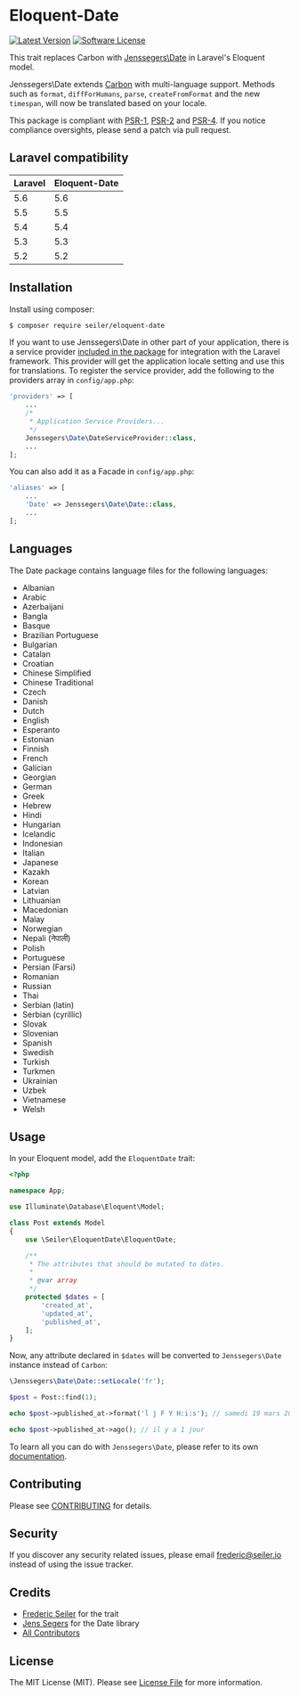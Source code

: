 # Eloquent-Date

[![Latest Version][ico-version]](https://packagist.org/packages/seiler/eloquent-date)
[![Software License][ico-license]](LICENSE.md)

This trait replaces Carbon with [Jenssegers\Date](https://github.com/jenssegers/date) in Laravel's Eloquent model.

Jenssegers\Date extends [Carbon](https://github.com/briannesbitt/Carbon) with multi-language support. Methods such as `format`, `diffForHumans`, `parse`, `createFromFormat` and the new `timespan`, will now be translated based on your locale.

This package is compliant with [PSR-1], [PSR-2] and [PSR-4].
If you notice compliance oversights, please send a patch via pull request.

[PSR-1]: https://github.com/php-fig/fig-standards/blob/master/accepted/PSR-1-basic-coding-standard.md
[PSR-2]: https://github.com/php-fig/fig-standards/blob/master/accepted/PSR-2-coding-style-guide.md
[PSR-4]: https://github.com/php-fig/fig-standards/blob/master/accepted/PSR-4-autoloader.md

## Laravel compatibility

 Laravel | Eloquent-Date
:--------|:--------
 5.6     | 5.6
 5.5     | 5.5
 5.4     | 5.4
 5.3     | 5.3
 5.2     | 5.2

## Installation

Install using composer:

```bash
$ composer require seiler/eloquent-date
```

If you want to use Jenssegers\Date in other part of your application, there is a service provider [included in the package](https://github.com/jenssegers/date#laravel) for integration with the Laravel framework. This provider will get the application locale setting and use this for translations. To register the service provider, add the following to the providers array in `config/app.php`:

```php
'providers' => [
    ...
    /*
     * Application Service Providers...
     */
    Jenssegers\Date\DateServiceProvider::class,
    ...
];
```

You can also add it as a Facade in `config/app.php`:

```php
'aliases' => [
    ...
    'Date' => Jenssegers\Date\Date::class,
    ...
];
```

## Languages

The Date package contains language files for the following languages:

 - Albanian
 - Arabic
 - Azerbaijani
 - Bangla
 - Basque
 - Brazilian Portuguese
 - Bulgarian
 - Catalan
 - Croatian
 - Chinese Simplified
 - Chinese Traditional
 - Czech
 - Danish
 - Dutch
 - English
 - Esperanto
 - Estonian
 - Finnish
 - French
 - Galician
 - Georgian
 - German
 - Greek
 - Hebrew
 - Hindi
 - Hungarian
 - Icelandic
 - Indonesian
 - Italian
 - Japanese
 - Kazakh
 - Korean
 - Latvian
 - Lithuanian
 - Macedonian
 - Malay
 - Norwegian
 - Nepali (नेपाली)
 - Polish
 - Portuguese
 - Persian (Farsi)
 - Romanian
 - Russian
 - Thai
 - Serbian (latin)
 - Serbian (cyrillic)
 - Slovak
 - Slovenian
 - Spanish
 - Swedish
 - Turkish
 - Turkmen
 - Ukrainian
 - Uzbek
 - Vietnamese
 - Welsh

## Usage

In your Eloquent model, add the `EloquentDate` trait:

```php
<?php

namespace App;

use Illuminate\Database\Eloquent\Model;

class Post extends Model
{
    use \Seiler\EloquentDate\EloquentDate;

    /**
     * The attributes that should be mutated to dates.
     *
     * @var array
     */
    protected $dates = [
        'created_at',
        'updated_at',
        'published_at',
    ];
}
```

Now, any attribute declared in `$dates` will be converted to `Jenssegers\Date` instance instead of `Carbon`:

```php
\Jenssegers\Date\Date::setLocale('fr');

$post = Post::find(1);

echo $post->published_at->format('l j F Y H:i:s'); // samedi 19 mars 2016 21:58:16

echo $post->published_at->ago(); // il y a 1 jour
```

To learn all you can do with `Jenssegers\Date`, please refer to its own [documentation](https://github.com/jenssegers/date#usage).

## Contributing

Please see [CONTRIBUTING](CONTRIBUTING.md) for details.

## Security

If you discover any security related issues, please email frederic@seiler.io instead of using the issue tracker.

## Credits

- [Frederic Seiler](https://github.com/fredericseiler) for the trait
- [Jens Segers](https://github.com/jenssegers/date) for the Date library
- [All Contributors](../../contributors)

## License

The MIT License (MIT). Please see [License File](LICENSE.md) for more information.

[ico-version]: https://img.shields.io/packagist/v/seiler/eloquent-date.svg?style=flat-square
[ico-license]: https://img.shields.io/packagist/l/seiler/eloquent-date.svg?style=flat-square
